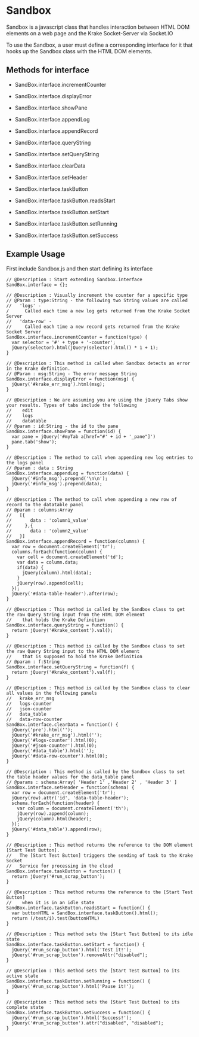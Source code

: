 Sandbox
=======

Sandbox is a javascript class that handles interaction between HTML DOM elements on a web page and the 
Krake Socket-Server via Socket.IO

To use the Sandbox, a user must define a corresponding interface for it that hooks up the Sandbox class with the 
HTML DOM elements. 

Methods for interface
-------

- SandBox.interface.incrementCounter

- SandBox.interface.displayError

- SandBox.interface.showPane

- SandBox.interface.appendLog

- SandBox.interface.appendRecord

- SandBox.interface.queryString

- SandBox.interface.setQueryString

- SandBox.interface.clearData

- SandBox.interface.setHeader

- SandBox.interface.taskButton

- SandBox.interface.taskButton.readsStart 

- SandBox.interface.taskButton.setStart

- SandBox.interface.taskButton.setRunning

- SandBox.interface.taskButton.setSuccess

Example Usage
-------
  
First include Sandbox.js and then start defining its interface

    // @Description : Start extending Sandbox.interface
    SandBox.interface = {};

    // @Description : Visually increment the counter for a specific type
    // @Param : type:String - the following two String values are called
    //   'logs' -
    /      Called each time a new log gets returned from the Krake Socket Server
    //   'data-row' - 
    //     Called each time a new record gets returned from the Krake Socket Server
    SandBox.interface.incrementCounter = function(type) {
      var selector = '#' + type + '-counter';
      jQuery(selector).html(jQuery(selector).html() * 1 + 1);
    }

    // @Description : This method is called when Sandbox detects an error in the Krake definition.
    // @Param : msg:String - The error message String
    SandBox.interface.displayError = function(msg) {
      jQuery('#krake_err_msg').html(msg);
    }

    // @Description : We are assuming you are using the jQuery Tabs show your results. Types of tabs include the following
    //    edit
    //    logs
    //    datatable
    // @param : id:String - the id to the pane
    SandBox.interface.showPane = function(id) {
      var pane = jQuery('#myTab a[href="#' + id + '_pane"]')
      pane.tab('show');
    }

    // @Description : The method to call when appending new log entries to the logs panel
    // @param : data : String
    SandBox.interface.appendLog = function(data) {
      jQuery('#info_msg').prepend('\n\n');    
      jQuery('#info_msg').prepend(data);
    }

    // @Description : The method to call when appending a new row of record to the datatable panel
    // @param : columns:Array
    //   [{
    //       data : 'column1_value'
    //     },{
    //       data : 'column2_value'
    //   }]
    SandBox.interface.appendRecord = function(columns) {
      var row = document.createElement('tr');
      columns.forEach(function(column) {
        var cell = document.createElement('td');
        var data = column.data;
        if(data) {
          jQuery(column).html(data);
        }
        jQuery(row).append(cell);
      });
      jQuery('#data-table-header').after(row);  
    } 

    // @Description : This method is called by the Sandbox class to get the raw Query String input from the HTML DOM element
    //    that holds the Krake Definition
    SandBox.interface.queryString = function() {
      return jQuery('#krake_content').val();
    }

    // @Description : This method is called by the Sandbox class to set the raw Query String input to the HTML DOM element
    //    that is supposed to hold the Krake Definition
    // @param : f:String
    SandBox.interface.setQueryString = function(f) {
      return jQuery('#krake_content').val(f);
    }

    // @Description : This method is called by the Sandbox class to clear all values in the following panels
    //   krake_err_msg
    //   logs-counter
    //   json-counter 
    //   data_table
    //   data-row-counter
    SandBox.interface.clearData = function() { 
      jQuery('pre').html('');
      jQuery('#krake_err_msg').html('');  
      jQuery('#logs-counter').html(0);
      jQuery('#json-counter').html(0);    
      jQuery('#data_table').html('');
      jQuery('#data-row-counter').html(0);  
    }

    // @Description : This method is called by the Sandbox class to set the table header values for the data_table panel
    // @params : schema:Array[ 'Header 1' ,'Header 2' , 'Header 3' ]
    SandBox.interface.setHeader = function(schema) {
      var row = document.createElement('tr');
      jQuery(row).attr('id', 'data-table-header');
      schema.forEach(function(header) {
        var column = document.createElement('th');
        jQuery(row).append(column);
        jQuery(column).html(header);
      });
      jQuery('#data_table').append(row);
    } 

    // @Description : This method returns the reference to the DOM element [Start Test Button]. 
    //   The [Start Test Button] triggers the sending of task to the Krake Socket 
    //   Service for processing in the cloud
    SandBox.interface.taskButton = function() {
      return jQuery('#run_scrap_button');
    }

    // @Description : This method returns the reference to the [Start Test Button]
    //    when it is in an idle state
    SandBox.interface.taskButton.readsStart = function() {
      var buttonHTML = SandBox.interface.taskButton().html();
      return (/test/i).test(buttonHTML)
    }

    // @Description : This method sets the [Start Test Button] to its idle state
    SandBox.interface.taskButton.setStart = function() {
      jQuery('#run_scrap_button').html('Test it!');
      jQuery('#run_scrap_button').removeAttr("disabled");
    } 

    // @Description : This method sets the [Start Test Button] to its active state
    SandBox.interface.taskButton.setRunning = function() {
      jQuery('#run_scrap_button').html('Pause it!');
    } 

    // @Description : This method sets the [Start Test Button] to its complete state
    SandBox.interface.taskButton.setSuccess = function() {
      jQuery('#run_scrap_button').html('Success!'); 
      jQuery('#run_scrap_button').attr("disabled", "disabled");
    }



